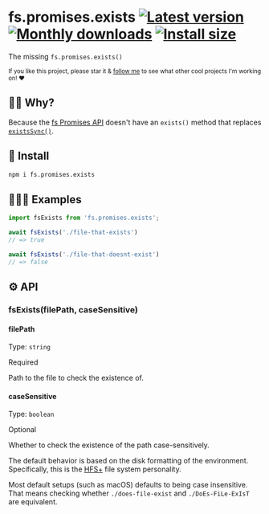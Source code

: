 # fs.promises.exists [![Latest version](https://badgen.net/npm/v/fs.promises.exists)](https://npm.im/fs.promises.exists) [![Monthly downloads](https://badgen.net/npm/dm/fs.promises.exists)](https://npm.im/fs.promises.exists) [![Install size](https://packagephobia.now.sh/badge?p=fs.promises.exists)](https://packagephobia.now.sh/result?p=fs.promises.exists)

The missing `fs.promises.exists()`

<sub>If you like this project, please star it & [follow me](https://github.com/privatenumber) to see what other cool projects I'm working on! ❤️</sub>

## 🙋‍♂️ Why?
Because the [fs Promises API](https://nodejs.org/docs/latest/api/fs.html#fs_promises_api) doesn't have an `exists()` method that replaces [`existsSync()`](https://nodejs.org/docs/latest/api/fs.html#fs_fs_existssync_path).

## 🚀 Install
```sh
npm i fs.promises.exists
```

## 👨🏻‍🏫 Examples
```js
import fsExists from 'fs.promises.exists';

await fsExists('./file-that-exists')
// => true

await fsExists('./file-that-doesnt-exist')
// => false
```

## ⚙️ API

### fsExists(filePath, caseSensitive)

#### filePath
Type: `string`

Required

Path to the file to check the existence of.
#### caseSensitive

Type: `boolean`

Optional

Whether to check the existence of the path case-sensitively.

The default behavior is based on the disk formatting of the environment. Specifically, this is the [HFS+](https://en.wikipedia.org/wiki/HFS_Plus) file system personality.


Most default setups (such as macOS) defaults to being case insensitive. That means checking whether `./does-file-exist` and `./DoEs-FiLe-ExIsT` are equivalent.